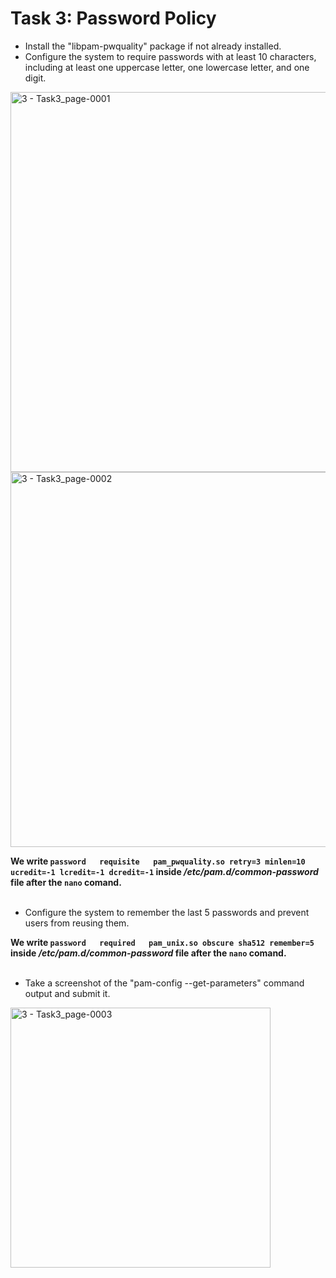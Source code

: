 # Task 3: Password Policy

- Install the "libpam-pwquality" package if not already installed.
- Configure the system to require passwords with at least 10 characters, including at least 
one uppercase letter, one lowercase letter, and one digit.

<img width="608" alt="3 - Task3_page-0001" src="https://github.com/naveenedoth/MindEmpowered-Linux/assets/94816256/6c467348-9007-400b-8b5d-41812732c0ac">

<img width="600" alt="3 - Task3_page-0002" src="https://github.com/naveenedoth/MindEmpowered-Linux/assets/94816256/2a7df864-9ce5-456e-b1a5-7258bb9e1c6c">

<b>We write ``password   requisite   pam_pwquality.so retry=3 minlen=10 ucredit=-1 lcredit=-1 dcredit=-1`` inside <i>/etc/pam.d/common-password</i> file after the `nano` comand.</b><br /><br />


 - Configure the system to remember the last 5 passwords and prevent users from reusing 
them.

<b>We write ``password   required   pam_unix.so obscure sha512 remember=5`` inside <i>/etc/pam.d/common-password</i> file after the `nano` comand.</b>
<br /><br />

- Take a screenshot of the "pam-config --get-parameters" command output and submit it.

<img width="416" alt="3 - Task3_page-0003" src="https://github.com/naveenedoth/MindEmpowered-Linux/assets/94816256/9164b369-953b-43df-8a0b-d2ffdcdfd770">

